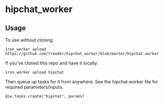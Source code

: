 hipchat_worker
==============

## Usage

To use without cloning:

    iron_worker upload https://github.com/treeder/hipchat_worker/blob/master/hipchat.worker

If you've cloned this repo and have it locally:

    iron_worker upload hipchat

Then queue up tasks for it from anywhere. See the hipchat.worker file for required parameters/inputs.

    @iw.tasks.create("hipchat", params)

